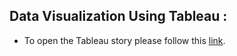 ## Data Visualization Using Tableau :

- To open the Tableau story please follow this [link](https://public.tableau.com/profile/mohamed.abido#!/vizhome/Economic_Idicators/EconomicIndicators).
